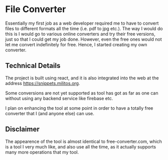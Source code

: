 # File Converter

Essentially my first job as a web developer required me to have to convert
files to different formats all the time (i.e. pdf to jpg etc.). The way I 
would do this is I would go to various online converters and try their free
versions, just so that I could get my job done. However, even the free ones
would not let me convert indefinitely for free. Hence, I started creating my
own converter. 

## Technical Details

The project is built using react, and it is also integrated into the web 
at the address https://snippets.militos.org. 

Some conversions are not yet supported as tool has got as far as one can without
using any backend service like firebase etc.

I plan on enhancing the tool at some point in order to have a totally free
converter that I (and anyone else) can use.

## Disclaimer

The appearence of the tool is almost identical to free-converter.com, which is
a tool I very much like, and also use all the time, as it actually supports many 
more operations that my tool.